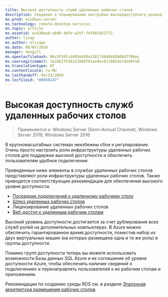 ```yaml
---
title: Высокая доступность служб удаленных рабочих столов
description: Сведения о планировании настройки высокодоступного развертывания RDS.
ms.prod: windows-server
ms.technology: remote-desktop-services
ms.topic: article
ms.assetid: ec630ea0-ab80-4dfe-a25f-f4f601651f72
author: lizap
ms.author: elizapo
ms.date: 09/07/2016
manager: dongill
ms.openlocfilehash: 86c5f59fcd403e838a316174840b93608d7f06ec
ms.sourcegitcommit: 3a3d62f938322849f81ee9ec01186b3e7ab90fe0
ms.translationtype: HT
ms.contentlocale: ru-RU
ms.lasthandoff: 04/23/2020
ms.locfileid: "80858147"
---
```

# <a name="remote-desktop-services---high-availability"></a>Высокая доступность служб удаленных рабочих столов

>Применяется к: Windows Server (Semi-Annual Channel), Windows Server 2019, Windows Server 2016

В крупномасштабных системах неизбежны сбои и регулирование. Очень просто настроить роли инфраструктуры удаленных рабочих столов для поддержки высокой доступности и обеспечить пользователям удобное подключение.

Приведенные ниже элементы в службах удаленных рабочих столов представляют роли инфраструктуры удаленных рабочих столов. Также приводятся соответствующие рекомендации для обеспечения высокого уровня доступности.
- [Посредник подключений к удаленному рабочему столу](Deploy-a-Remote-Desktop-Connection-Broker-cluster.md)
- [Шлюз удаленных рабочих столов](Deploy-a-RD-Web-Access-and-Gateway-farm.md)
- Лицензирование удаленных рабочих столов
- [Веб-доступ к удаленным рабочим столам](Deploy-a-RD-Web-Access-and-Gateway-farm.md)

Высокий уровень доступности достигается за счет дублирования всех служб ролей на дополнительных компьютерах. В Azure можно обеспечить гарантированное время доступности, поместив набор из двух виртуальных машин (на которых размещена одна и та же роль) в группы доступности.

Помимо групп доступности теперь вы можете использовать возможности Базы данных SQL Azure и ее соглашение об уровне доступности Azure, чтобы обеспечить наличие сведений о подключениях и перенаправлять пользователей к их рабочим столам и приложениям.

Рекомендации по созданию среды RDS см. в разделе [Эталонная архитектура размещения рабочих столов](desktop-hosting-reference-architecture.md).